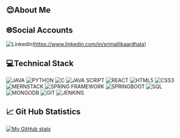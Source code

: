 ## 😊About Me
## 🌐Social Accounts
![LinkedIn](https://img.shields.io/badge/LinkedIN-lightblue.svg?style=for-the-badge)(https://www.linkedin.com/in/srimallikaardhala)
## 💻Technical Stack
![JAVA](https://img.shields.io/badge/JAVA-red.svg?style=for-the-badge)
![PYTHON](https://img.shields.io/badge/PYTHON-yellow.svg?style=for-the-badge)
![C](https://img.shields.io/badge/C-green.svg?style=for-the-badge)
![JAVA SCRIPT](https://img.shields.io/badge/JAVASCRIPT-blue.svg?style=for-the-badge)
![REACT](https://img.shields.io/badge/REACT-green.svg?style=for-the-badge)
![HTML5](https://img.shields.io/badge/HTML5-lightblue.svg?style=for-the-badge)
![CSS3](https://img.shields.io/badge/CSS3-pink.svg?style=for-the-badge)
![MERNSTACK](https://img.shields.io/badge/MERNSTACK-yellow.svg?style=for-the-badge)
![SPRING FRAMEWORK](https://img.shields.io/badge/SPRING-FRAMEWORK-green.svg?style=for-the-badge)
![SPRINGBOOT](https://img.shields.io/badge/SPRINGBOOT-lightblue.svg?style=for-the-badge)
![SQL](https://img.shields.io/badge/SQL-red.svg?style=for-the-badge)
![MONGODB](https://img.shields.io/badge/MONGODB-darkblue.svg?style=for-the-badge)
![GIT](https://img.shields.io/badge/GIT-VERSION-red.svg?style=for-the-badge)
![JENKINS](https://img.shields.io/badge/JENKINS-lightblue.svg?style=for-the-badge)
## 📈 Git Hub Statistics 
[![My GitHub stats](https://github-readme-stats.vercel.app/api?username=SriMallikaArdhala&theme=dark&show_icons=true)]()



<!--
**SriMallikaArdhala/SriMallikaArdhala** is a ✨ _special_ ✨ repository because its `README.md` (this file) appears on your GitHub profile.

Here are some ideas to get you started:

- 🔭 I’m currently working on ...
- 🌱 I’m currently learning ...
- 👯 I’m looking to collaborate on ...
- 🤔 I’m looking for help with ...
- 💬 Ask me about ...
- 📫 How to reach me: ...
- 😄 Pronouns: ...
- ⚡ Fun fact: ...
-->
